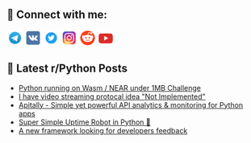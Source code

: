## 🔎 Connect with me:
[<img src="https://github.com/bullbesh/bullbesh/blob/main/images/Telegram.png" width="32" height="32" />](https://t.me/bullbesh)
[<img src="https://github.com/bullbesh/bullbesh/blob/main/images/VK.png" width="32" height="32" />](https://vk.com/bullbesh)
[<img src="https://github.com/bullbesh/bullbesh/blob/main/images/Twitter.png" width="32" height="32" />](https://twitter.com/bullbesh1)
[<img src="https://github.com/bullbesh/bullbesh/blob/main/images/Instagram.png" width="32" height="32" />](https://www.instagram.com/bullbesh)
[<img src="https://github.com/bullbesh/bullbesh/blob/main/images/Reddit.png" width="32" height="32" />](https://www.reddit.com/user/bullbesh)
[<img src="https://github.com/bullbesh/bullbesh/blob/main/images/YouTube.png" width="32" height="32" />](https://www.youtube.com/channel/UCtfjRs6uzgq5mfm8S06WTcg)

## 📕 Latest r/Python Posts
<!-- BLOG-POST-LIST:START -->
- [Python running on Wasm / NEAR under 1MB Challenge](https://www.reddit.com/r/Python/comments/1huxrs6/python_running_on_wasm_near_under_1mb_challenge/)
- [I have video streaming protocal idea &quot;Not Implemented&quot;](https://www.reddit.com/r/Python/comments/1hux9ig/i_have_video_streaming_protocal_idea_not/)
- [Apitally - Simple yet powerful API analytics &amp; monitoring for Python apps](https://www.reddit.com/r/Python/comments/1hut773/apitally_simple_yet_powerful_api_analytics/)
- [Super Simple Uptime Robot in Python 🚀](https://www.reddit.com/r/Python/comments/1husrqc/super_simple_uptime_robot_in_python/)
- [A new framework looking for developers feedback](https://www.reddit.com/r/Python/comments/1husdtt/a_new_framework_looking_for_developers_feedback/)
<!-- BLOG-POST-LIST:END -->
